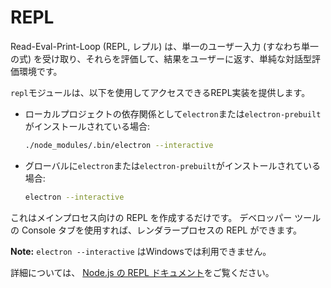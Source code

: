 # REPL

Read-Eval-Print-Loop (REPL, レプル) は、単一のユーザー入力 (すなわち単一の式) を受け取り、それらを評価して、結果をユーザーに返す、単純な対話型評価環境です。

`repl`モジュールは、以下を使用してアクセスできるREPL実装を提供します。

* ローカルプロジェクトの依存関係として`electron`または`electron-prebuilt`がインストールされている場合:

  ```sh
  ./node_modules/.bin/electron --interactive
  ```

* グローバルに`electron`または`electron-prebuilt`がインストールされている場合:

  ```sh
  electron --interactive
  ```

これはメインプロセス向けの REPL を作成するだけです。 デベロッパー ツールの Console タブを使用すれば、レンダラープロセスの REPL ができます。

**Note:** `electron --interactive` はWindowsでは利用できません。

詳細については、 [Node.js の REPL ドキュメント](https://nodejs.org/dist/latest/docs/api/repl.html)をご覧ください。

